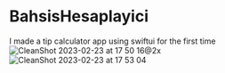 # BahsisHesaplayici
I made a tip calculator app using swiftui for the first time
![CleanShot 2023-02-23 at 17 50 16@2x](https://user-images.githubusercontent.com/62521215/220945103-d0ec7ac5-6e91-47ae-809f-850141d5f2aa.png)
![CleanShot 2023-02-23 at 17 53 04](https://user-images.githubusercontent.com/62521215/220945126-4c833aab-6ef9-4d35-8685-cf7a1f5e3f14.gif)
